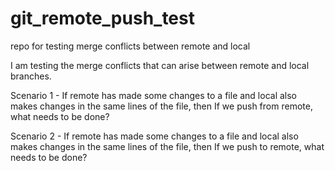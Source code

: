 # git_remote_push_test
repo for testing merge conflicts between remote and local

I am testing the merge conflicts that can arise between remote and local branches.

Scenario 1 - If remote has made some changes to a file and local also makes changes in the same lines of the file, then
If we push from remote, what needs to be done?

Scenario 2 - If remote has made some changes to a file and local also makes changes in the same lines of the file, then
If we push to remote, what needs to be done?
